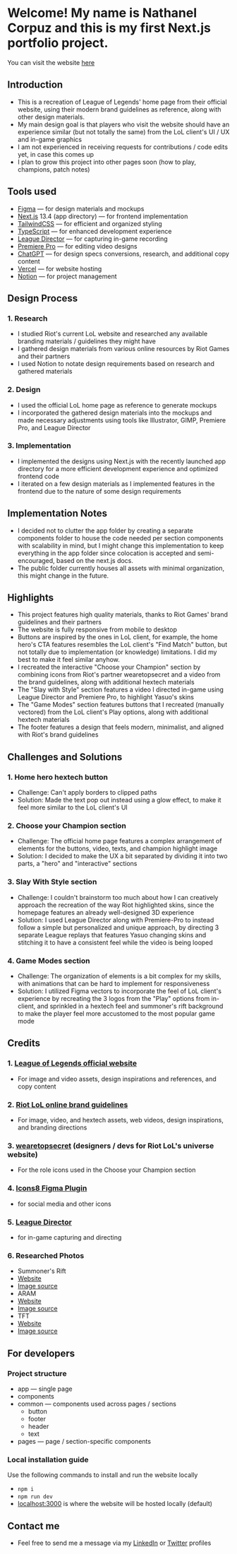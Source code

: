 # Welcome! My name is Nathanel Corpuz and this is my first Next.js portfolio project.

You can visit the website [here](https://nathan-leagueoflegends.vercel.app/)

## Introduction

- This is a recreation of League of Legends&apos; home page from their official website, using their modern brand guidelines as reference, along with other design materials.
- My main design goal is that players who visit the website should have an experience similar (but not totally the same) from the LoL client&apos;s UI / UX and in-game graphics
- I am not experienced in receiving requests for contributions / code edits yet, in case this comes up
- I plan to grow this project into other pages soon (how to play, champions, patch notes)

## Tools used

- [Figma](https://www.figma.com/ "Figma") — for design materials and mockups
- [Next.js](https://nextjs.org/ "Next.js") 13.4 (app directory) — for frontend implementation
- [TailwindCSS](https://tailwindcss.com/ "TailwindCSS") — for efficient and organized styling
- [TypeScript](https://www.typescriptlang.org/ "TypeScript") — for enhanced development experience
- [League Director](https://github.com/RiotGames/leaguedirectorhttps://github.com/RiotGames/leaguedirector "League Director") — for capturing in-game recording
- [Premiere Pro](https://www.adobe.com/products/premiere.html "Premiere Pro") — for editing video designs
- [ChatGPT](https://chat.openai.com/ "ChatGPT") — for design specs conversions, research, and additional copy content
- [Vercel](https://vercel.com/home "Vercel") — for website hosting
- [Notion](https://www.notion.so/ "Notion") — for project management

## Design Process

### 1. Research

- I studied Riot&apos;s current LoL website and researched any available branding materials / guidelines they might have
- I gathered design materials from various online resources by Riot Games and their partners
- I used Notion to notate design requirements based on research and gathered materials

### 2. Design

- I used the official LoL home page as reference to generate mockups
- I incorporated the gathered design materials into the mockups and made necessary adjustments using tools like Illustrator, GIMP, Premiere Pro, and League Director

### 3. Implementation

- I implemented the designs using Next.js with the recently launched app directory for a more efficient development experience and optimized frontend code
- I iterated on a few design materials as I implemented features in the frontend due to the nature of some design requirements

## Implementation Notes

- I decided not to clutter the app folder by creating a separate components folder to house the code needed per section components with scalability in mind, but I might change this implementation to keep everything in the app folder since colocation is accepted and semi-encouraged, based on the next.js docs.
- The public folder currently houses all assets with minimal organization, this might change in the future.

## Highlights

- This project features high quality materials, thanks to Riot Games&apos; brand guidelines and their partners
- The website is fully responsive from mobile to desktop
- Buttons are inspired by the ones in LoL client, for example, the home hero&apos;s CTA features resembles the LoL client&apos;s "Find Match" button, but not totally due to implementation (or knowledge) limitations. I did my best to make it feel similar anyhow.
- I recreated the interactive "Choose your Champion" section by combining icons from Riot&apos;s partner wearetopsecret and a video from the brand guidelines, along with additional hextech materials
- The "Slay with Style" section features a video I directed in-game using League Director and Premiere Pro, to highlight Yasuo&apos;s skins
- The "Game Modes" section features buttons that I recreated (manually vectored) from the LoL client&apos;s Play options, along with additional hextech materials
- The footer features a design that feels modern, minimalist, and aligned with Riot&apos;s brand guidelines

## Challenges and Solutions

### 1. Home hero hextech button

- Challenge: Can&apos;t apply borders to clipped paths
- Solution: Made the text pop out instead using a glow effect, to make it feel more similar to the LoL client&apos;s UI

### 2. Choose your Champion section

- Challenge: The official home page features a complex arrangement of elements for the buttons, video, texts, and champion highlight image
- Solution: I decided to make the UX a bit separated by dividing it into two parts, a "hero" and "interactive" sections

### 3. Slay With Style section

- Challenge: I couldn&apos;t brainstorm too much about how I can creatively approach the recreation of the way Riot highlighted skins, since the homepage features an already well-designed 3D experience
- Solution: I used League Director along with Premiere-Pro to instead follow a simple but personalized and unique approach, by directing 3 separate League replays that features Yasuo changing skins and stitching it to have a consistent feel while the video is being looped

### 4. Game Modes section

- Challenge: The organization of elements is a bit complex for my skills, with animations that can be hard to implement for responsiveness
- Solution: I utilized Figma vectors to incorporate the feel of LoL client&apos;s experience by recreating the 3 logos from the "Play" options from in-client, and sprinkled in a hextech feel and summoner&apos;s rift background to make the player feel more accustomed to the most popular game mode

## Credits

### 1. [League of Legends official website](https://www.leagueoflegends.com/)

- For image and video assets, design inspirations and references, and copy content

### 2. [Riot LoL online brand guidelines](https://brand.riotgames.com/en-us/league-of-legends/fundamentals/)

- For image, video, and hextech assets, web videos, design inspirations, and branding directions

### 3. [wearetopsecret](https://wearetopsecret.com/case-study/riot/) (designers / devs for Riot LoL&apos;s universe website)

- For the role icons used in the Choose your Champion section

### 4. [Icons8 Figma Plugin](https://www.figma.com/community/plugin/791103617505812222/Icons8-%E2%80%94-icons%2C-illustrations%2C-photos)

- for social media and other icons

### 5. [League Director](https://github.com/RiotGames/leaguedirector)

- for in-game capturing and directing

### 6. Researched Photos

- Summoner&apos;s Rift
- [Website](http://lol-stats.net/ru_RU/posts/summoners-rift-11902)
- [Image source](https://lol-stats.net/uploads/4SqRA7X85xvNQyLTyD9NskiGpgavHgF0xTnSRhjo.jpeg)
- ARAM
- [Website](https://www.leagueoflegends.com/en-pl/news/game-updates/aram-2023-preview/)
- [Image source](https://images.contentstack.io/v3/assets/blt731acb42bb3d1659/blt265e0e9e81d5c49b/636d61097487894eca7dce7f/111422_PS2023ARAMPreviewArticle_Banner.jpg)
- TFT
- [Website](https://www.surrenderat20.net/2019/10/red-post-collection-dev-on-tft-set-1.html)
- [Image source](https://1.bp.blogspot.com/-KZFb-dj2cjM/XbB5wVcVQQI/AAAAAAABaHk/oJFhXbTM8WAOevKr8dvrPgJtX0zRWqe8wCLcBGAsYHQ/s1600/01_Banner_TFT_Learnings_8y7ikpvhe5um9bhprf2o.jpg)

## For developers

### Project structure

- app — single page
- components
- common — components used across pages / sections
  - button
  - footer
  - header
  - text
- pages — page / section-specific components

### Local installation guide

Use the following commands to install and run the website locally

- `npm i`
- `npm run dev`
- [localhost:3000](http://localhost:3000) is where the website will be hosted locally (default)

## Contact me

- Feel free to send me a message via my [LinkedIn](https://www.linkedin.com/in/nathanelcorpuz/) or [Twitter](https://twitter.com/nathanelcorpuz) profiles
